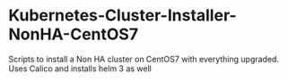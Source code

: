 # Kubernetes-Cluster-Installer-NonHA-CentOS7
Scripts to install a Non HA cluster on CentOS7 with everything upgraded. Uses Calico and installs helm 3 as well
